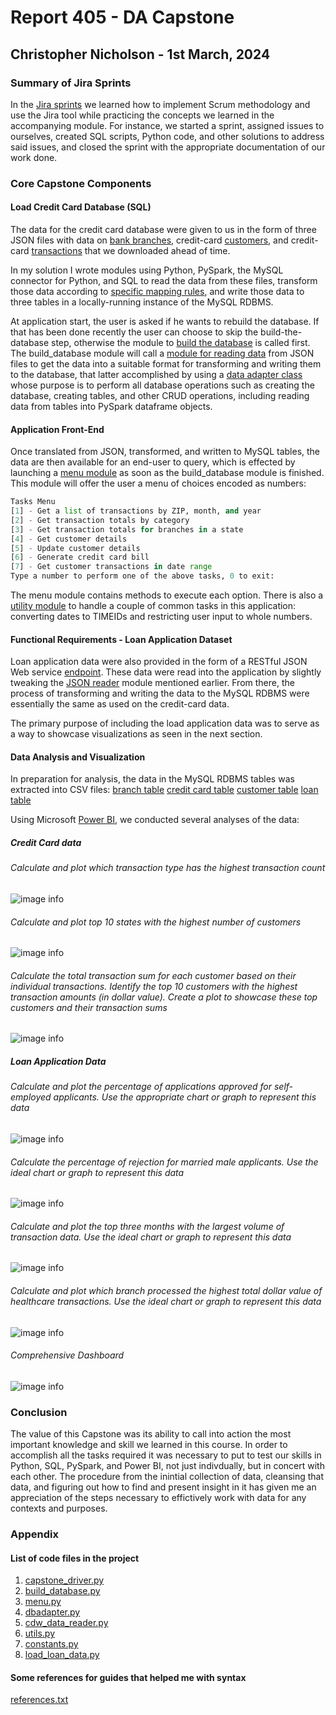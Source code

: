 
# Report 405 - DA Capstone

## Christopher Nicholson - 1st March, 2024

### Summary of Jira Sprints

In the [Jira sprints](./Jira/) we learned how to implement Scrum methodology and use the Jira tool while practicing the concepts we learned in the accompanying module. For instance, we started a sprint, assigned issues to ourselves, created SQL scripts, Python code, and other solutions to address said issues, and closed the sprint with the appropriate documentation of our work done.

### Core Capstone Components

#### Load Credit Card Database (SQL)

The data for the credit card database were given to us in the form of three JSON files with data on [bank branches](./data/cdw_sapp_branch.json), credit-card [customers](./data/cdw_sapp_custmer.json), and credit-card [transactions](./data/cdw_sapp_credit.json) that we downloaded ahead of time.

In my solution I wrote modules using Python, PySpark, the MySQL connector for Python, and SQL to read the data from these files, transform those data according to [specific mapping rules](https://docs.google.com/spreadsheets/d/1t8UxBrUV6dxx0pM1VIIGZpSf4IKbzjdJ/edit#gid=672931242), and write those data to three tables in a locally-running instance of the MySQL RDBMS.

At application start, the user is asked if he wants to rebuild the database.  If that has been done recently the user can choose to skip the build-the-database step, otherwise the module to [build the database](./build_database.py) is called first.  The build_database module will call a [module for reading data](./cdw_data_reader.py) from JSON files to get the data into a suitable format for transforming and writing them to the database, that latter accomplished by using a [data adapter class](./dbadapter.py) whose purpose is to perform all database operations such as creating the database, creating tables, and other CRUD operations, including reading data from tables into PySpark dataframe objects.  

#### Application Front-End

Once translated from JSON, transformed, and written to MySQL tables, the data are then available for an end-user to query, which is effected by launching a [menu module](./menu.py) as soon as the build_database module is finished.  This module will offer the user a menu of choices encoded as numbers:

```python
Tasks Menu
[1] - Get a list of transactions by ZIP, month, and year
[2] - Get transaction totals by category
[3] - Get transaction totals for branches in a state
[4] - Get customer details
[5] - Update customer details
[6] - Generate credit card bill
[7] - Get customer transactions in date range
Type a number to perform one of the above tasks, 0 to exit:
```

The menu module contains methods to execute each option.  There is also a [utility module](./utils.py) to handle a couple of common tasks in this application: converting dates to TIMEIDs and restricting user input to whole numbers.

#### Functional Requirements - Loan Application Dataset

Loan application data were also provided in the form of a RESTful JSON Web service [endpoint](https://raw.githubusercontent.com/platformps/LoanDataset/main/loan_data.json).  These data were read into the application by slightly tweaking the [JSON reader](./cdw_data_reader.py) module mentioned earlier.  From there, the process of transforming and writing the data to the MySQL RDBMS were essentially the same as used on the credit-card data.

The primary purpose of including the load application data was to serve as a way to showcase visualizations as seen in the next section.

#### Data Analysis and Visualization

In preparation for analysis, the data in the MySQL RDBMS tables was extracted into CSV files:
[branch table](./data/branch_table.csv)
[credit card table](./data/credit_card_table.csv)
[customer table](./data/customer_table.csv)
[loan table](./data/loan_table.csv)

Using Microsoft [Power BI](https://www.microsoft.com/en-us/power-platform/products/power-bi/), we conducted several analyses of the data:

##### Credit Card data

###### Calculate and plot which transaction type has the highest transaction count

![image info](./visualizations/Req3.2CategoryHighestXactionCount.png)

###### Calculate and plot top 10 states with the highest number of customers

![image info](./visualizations/Req3.3Top10StatesByCustCount.png)

###### Calculate the total transaction sum for each customer based on their individual transactions. Identify the top 10 customers with the highest transaction amounts (in dollar value). Create a plot to showcase these top customers and their transaction sums

![image info](./visualizations/Req3.4Top10Spenders.png)

##### Loan Application Data

###### Calculate and plot the percentage of applications approved for self-employed applicants. Use the appropriate chart or graph to represent this data

![image info](./visualizations/Req5.2Self-EmployedApproval.png)

###### Calculate the percentage of rejection for married male applicants. Use the ideal chart or graph to represent this data

![image info](./visualizations/Req5.3RejectedMarriedMen.png)

###### Calculate and plot the top three months with the largest volume of transaction data. Use the ideal chart or graph to represent this data

![image info](./visualizations/Req5.4Top3MonthByTransaction.png)

###### Calculate and plot which branch processed the highest total dollar value of healthcare transactions. Use the ideal chart or graph to represent this data

![image info](./visualizations/Req5.5HighestTotalBranchHealth.png)

###### Comprehensive Dashboard

![image info](./visualizations/dashboard.png)

### Conclusion

The value of this Capstone was its ability to call into action the most important knowledge and skill we learned in this course.  In order to accomplish all the tasks required it was necessary to put to test our skills in Python, SQL, PySpark, and Power BI, not just indivdually, but in concert with each other.  The procedure from the inintial collection of data, cleansing that data, and figuring out how to find and present insight in it has given me an appreciation of the steps necessary to effictively work with data for any contexts and purposes.

### Appendix

#### List of code files in the project

1. [capstone_driver.py](./capstone_driver.py)
1. [build_database.py](./build_database.py)
1. [menu.py](./menu.py)
1. [dbadapter.py](./dbadapter.py)
1. [cdw_data_reader.py](./cdw_data_reader.py)
1. [utils.py](./utils.py)
1. [constants.py](./constants.py)
1. [load_loan_data.py](./load_loan_data.py)

#### Some references for guides that helped me with syntax

[references.txt](./references.txt)
